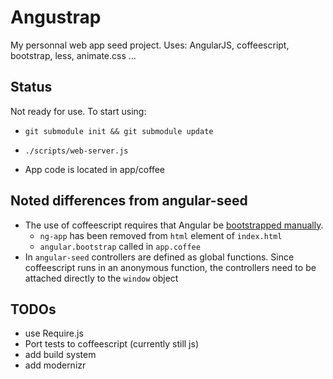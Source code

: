 # Angustrap

My personnal web app seed project. 
Uses: AngularJS, coffeescript, bootstrap, less, animate.css ... 

## Status

Not ready for use.
To start using:

* `git submodule init && git submodule update`

* `./scripts/web-server.js`

* App code is located in app/coffee

## Noted differences from angular-seed
* The use of coffeescript requires that Angular be [bootstrapped manually](http://docs.angularjs.org/guide/bootstrap).
	* `ng-app` has been removed from `html` element of `index.html`
	* `angular.bootstrap` called in  `app.coffee`
* In `angular-seed` controllers are defined as global functions.  Since coffeescript runs in an anonymous function, the controllers need to be attached directly to the `window` object

## TODOs

* use Require.js
* Port tests to coffeescript (currently still js)
* add build system
* add modernizr
